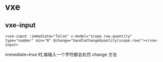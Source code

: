 # vxe

## vxe-input

```vue
<vxe-input :immediate="false" v-model="scope.row.quantity"  type="number" min="0" @change="handleChangeQuantity(scope.row)"></vxe-input>
```
immediate=true 时,每输入一个字符都会处罚 change 方法
